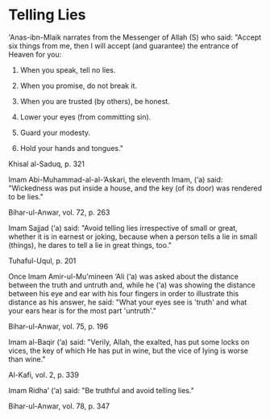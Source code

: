 Telling Lies
============

'Anas-ibn-Mlaik narrates from the Messenger of Allah (S) who said:
"Accept six things from me, then I will accept (and guarantee) the
entrance of Heaven for you:

1. When you speak, tell no lies.

2. When you promise, do not break it.

3. When you are trusted (by others), be honest.

4. Lower your eyes (from committing sin).

5. Guard your modesty.

6. Hold your hands and tongues."

Khisal al-Saduq, p. 321

Imam Abi-Muhammad-al-al-’Askari, the eleventh Imam, (‘a) said:
"Wickedness was put inside a house, and the key (of its door) was
rendered to be lies."

Bihar-ul-Anwar, vol. 72, p. 263

Imam Sajjad (‘a) said: "Avoid telling lies irrespective of small or
great, whether it is in earnest or joking, because when a person tells a
lie in small (things), he dares to tell a lie in great things, too."

Tuhaful-Uqul, p. 201

Once Imam Amir-ul-Mu'mineen ‘Ali (‘a) was asked about the distance
between the truth and untruth and, while he (‘a) was showing the
distance between his eye and ear with his four fingers in order to
illustrate this distance as his answer, he said: "What your eyes see is
'truth' and what your ears hear is for the most part 'untruth'."

Bihar-ul-Anwar, vol. 75, p. 196

Imam al-Baqir (‘a) said: "Verily, Allah, the exalted, has put some locks
on vices, the key of which He has put in wine, but the vice of lying is
worse than wine."

Al-Kafi, vol. 2, p. 339

Imam Ridha’ (‘a) said: "Be truthful and avoid telling lies."

Bihar-ul-Anwar, vol. 78, p. 347


